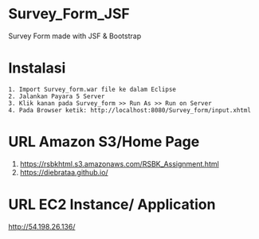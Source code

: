 # Survey_Form_JSF
Survey Form made with JSF &amp; Bootstrap

# Instalasi
	1. Import Survey_form.war file ke dalam Eclipse
	2. Jalankan Payara 5 Server
	3. Klik kanan pada Survey_form >> Run As >> Run on Server
	4. Pada Browser ketik: http://localhost:8080/Survey_form/input.xhtml

# URL Amazon S3/Home Page
1. https://rsbkhtml.s3.amazonaws.com/RSBK_Assignment.html
2. https://diebrataa.github.io/

# URL EC2 Instance/ Application
http://54.198.26.136/
